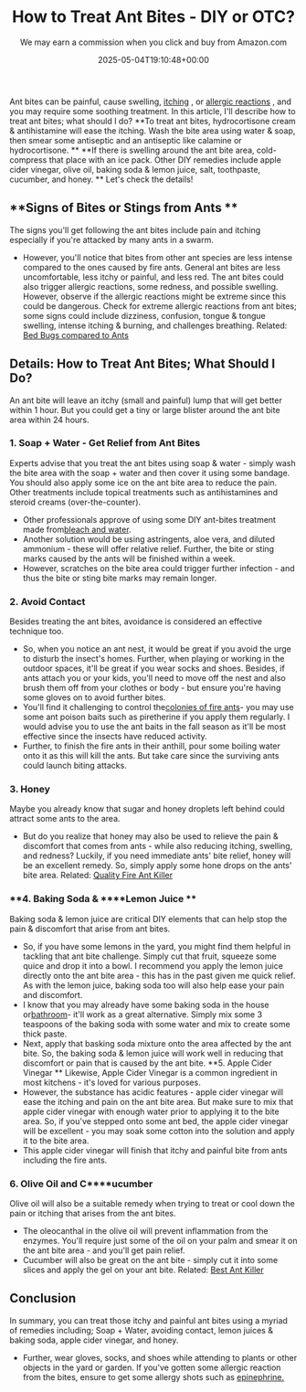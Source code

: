 ﻿---
author: We may earn a commission when you click and buy from Amazon.com
layout: post
title: How to Treat Ant Bites - DIY or OTC?
date: '2025-05-04T19:10:48+00:00'
categories:
- Ants
- Guide
tags: []
slug: /how-to-treat-ant-bites/
lastmod: 2025-05-07T12:21:28+03:00
---

Ant bites can be painful, cause swelling,
[itching](https://www.webmd.com/skin-problems-and-treatments/guide/skin-conditions-pruritus)
, or
[allergic reactions](https://www.webmd.com/allergies/guide/allergic-reaction-causes)
, and you may require some soothing treatment. In this article, I'll describe how to treat ant bites; what should I do?
**To treat ant bites, hydrocortisone cream & antihistamine will ease the itching. Wash the bite area using water & soap, then smear some antiseptic and an antiseptic like calamine or hydrocortisone. **
**If there is swelling around the ant bite area, cold-compress that place with an ice pack. Other DIY remedies include apple cider vinegar, olive oil, baking soda & lemon juice, salt, toothpaste, cucumber, and honey. **
Let's check the details!
## **Signs of Bites or Stings from Ants **
The signs you'll get following the ant bites include pain and itching especially if you're attacked by many ants in a swarm.
- However, you'll notice that bites from other ant species are less intense compared to the ones caused by fire ants.
General ant bites are less uncomfortable, less itchy or painful, and less red.
The ant bites could also trigger allergic reactions, some redness, and possible swelling. However, observe if the allergic reactions might be extreme since this could be dangerous.
Check for extreme allergic reactions from ant bites; some signs could include dizziness, confusion, tongue & tongue swelling, intense itching & burning, and challenges breathing.
Related:
[Bed Bugs compared to Ants](https://pestpolicy.com/bed-bugs-vs-ants/)
## Details: How to Treat Ant Bites; What Should I Do?
An ant bite will leave an itchy (small and painful) lump that will get better within 1 hour. But you could get a tiny or large blister around the ant bite area within 24 hours.
### 1. Soap + Water - Get Relief from Ant Bites
Experts advise that you treat the ant bites using soap & water - simply wash the bite area with the soap + water and then cover it using some bandage.
You should also apply some ice on the ant bite area to reduce the pain. Other treatments include topical treatments such as antihistamines and steroid creams (over-the-counter).
- Other professionals approve of using some DIY ant-bites treatment made from[bleach and water](http://fireant.tamu.edu/files/2011/12/FAPFS023_2002rev_Medical.pdf).
- Another solution would be using astringents, aloe vera, and diluted ammonium - these will offer relative relief.
Further, the bite or sting marks caused by the ants will be finished within a week.
- However, scratches on the bite area could trigger further infection - and thus the bite or sting bite marks may remain longer.
### 2. Avoid Contact
Besides treating the ant bites, avoidance is considered an effective technique too.
- So, when you notice an ant nest, it would be great if you avoid the urge to disturb the insect's homes.
Further, when playing or working in the outdoor spaces, it'll be great if you wear socks and shoes.
Besides, if ants attach you or your kids, you'll need to move off the nest and also brush them off from your clothes or body - but ensure you're having some gloves on to avoid further bites.
- You'll find it challenging to control the[colonies of fire ants](https://pestpolicy.com/tiny-red-ants-in-florida/)- you may use some ant poison baits such as piretherine if you apply them regularly.
I would advise you to use the ant baits in the fall season as it'll be most effective since the insects have reduced activity.
- Further, to finish the fire ants in their anthill, pour some boiling water onto it as this will kill the ants. But take care since the surviving ants could launch biting attacks.
### **3. Honey**
Maybe you already know that sugar and honey droplets left behind could attract some ants to the area.
- But do you realize that honey may also be used to relieve the pain & discomfort that comes from ants - while also reducing itching, swelling, and redness?
Luckily, if you need immediate ants' bite relief, honey will be an excellent remedy.
So, simply apply some hone drops on the ants' bite area.
Related:
[Quality Fire Ant Killer](https://pestpolicy.com/best-fire-ant-killer-for-lawns/)
### **4. Baking Soda & ****Lemon Juice **
Baking soda & lemon juice are critical DIY elements that can help stop the pain & discomfort that arise from ant bites.
- So, if you have some lemons in the yard, you might find them helpful in tackling that ant bite challenge. Simply cut that fruit, squeeze some quice and drop it into a bowl.
I recommend you apply the lemon juice directly onto the ant bite area - this has in the past given me quick relief.
As with the lemon juice, baking soda too will also help ease your pain and discomfort.
- I know that you may already have some baking soda in the house or[bathroom](https://pestpolicy.com/how-to-get-rid-of-ants-in-the-bathroom/)- it'll work as a great alternative.
Simply mix some 3 teaspoons of the baking soda with some water and mix to create some thick paste.
- Next, apply that basking soda mixture onto the area affected by the ant bite.
So, the baking soda & lemon juice will work well in reducing that discomfort or pain that is caused by the ant bite.
**5. Apple Cider Vinegar **
Likewise, Apple Cider Vinegar is a common ingredient in most kitchens - it's loved for various purposes.
- However, the substance has acidic features - apple cider vinegar will ease the itching and pain on the ant bite area.
But make sure to mix that apple cider vinegar with enough water prior to applying it to the bite area.
So, if you've stepped onto some ant bed, the apple cider vinegar will be excellent - you may soak some cotton into the solution and apply it to the bite area.
- This apple cider vinegar will finish that itchy and painful bite from ants including the fire ants.
### **6. Olive Oil and C****ucumber**
Olive oil will also be a suitable remedy when trying to treat or cool down the pain or itching that arises from the ant bites.
- The oleocanthal in the olive oil will prevent inflammation from the enzymes.
You'll require just some of the oil on your palm and smear it on the ant bite area - and you'll get pain relief.
- Cucumber will also be great on the ant bite - simply cut it into some slices and apply the gel on your ant bite.
Related:
[Best Ant Killer](https://pestpolicy.com/best-ant-killer/)
## Conclusion
In summary, you can treat those itchy and painful ant bites using a myriad of remedies including; Soap + Water, avoiding contact, lemon juices & baking soda, apple cider vinegar, and honey.
- Further, wear gloves, socks, and shoes while attending to plants or other objects in the yard or garden.
If you've gotten some allergic reaction from the bites, ensure to get some allergy shots such as
[epinephrine.](https://www.webmd.com/drugs/2/drug-93171/epinephrine+intramuscular/details)